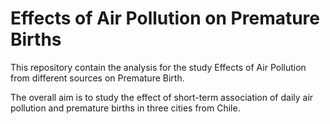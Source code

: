 # Effects of Air Pollution on Premature Births
This repository contain the analysis for the study Effects of Air Pollution from different sources on Premature Birth.  

The overall aim is to  study the effect of short-term association of daily air pollution and premature births in three cities from Chile. 




